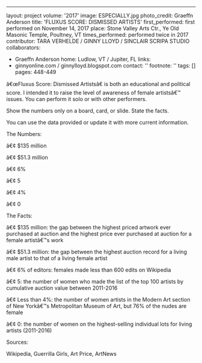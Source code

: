 ---
layout: project
volume: '2017'
image: ESPECIALLY.jpg
photo_credit: Graeffn Anderson
title: 'FLUXUS SCORE: DISMISSED ARTISTS'
first_performed: first performed on November 14, 2017
place: Stone Valley Arts Ctr., Ye Old Masonic Temple, Poultney, VT
times_performed: performed twice in 2017
contributor: TARA VERHELDE / GINNY LLOYD / SINCLAIR SCRIPA STUDIO
collaborators:
- Graeffn Anderson
home: Ludlow, VT / Jupiter, FL
links:
- ginnyonline.com / ginnylloyd.blogspot.com
contact: ''
footnote: ''
tags: []
pages: 448-449



â€œFluxus Score: Dismissed Artistsâ€ is both an educational and political score. I intended it to raise the level of awareness of female artistsâ€™ issues. You can perform it solo or with other performers.

Show the numbers only on a board, card, or slide. State the facts.

You can use the data provided or update it with more current information.

The Numbers:

â€¢ $135 million

â€¢ $51.3 million

â€¢ 6%

â€¢ 5

â€¢ 4%

â€¢ 0

The Facts:

â€¢ $135 million: the gap between the highest priced artwork ever purchased at auction and the highest price ever purchased at auction for a female artistâ€™s work

â€¢ $51.3 million: the gap between the highest auction record for a living male artist to that of a living female artist

â€¢ 6% of editors: females made less than 600 edits on Wikipedia

â€¢ 5: the number of women who made the list of the top 100 artists by cumulative auction value between 2011-2016

â€¢ Less than 4%: the number of women artists in the Modern Art section of New Yorkâ€™s Metropolitan Museum of Art, but 76% of the nudes are female

â€¢ 0: the number of women on the highest-selling individual lots for living artists (2011-2016)

Sources:

Wikipedia, Guerrilla Girls, Art Price, ArtNews
